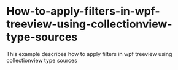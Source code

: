 # How-to-apply-filters-in-wpf-treeview-using-collectionview-type-sources
This example describes how to apply filters in wpf treeview using collectionview type sources
